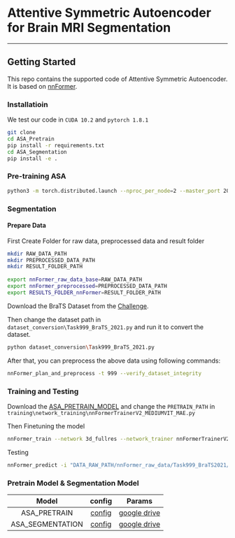 # Attentive Symmetric Autoencoder for Brain MRI Segmentation

---

## Getting Started
This repo contains the supported code of Attentive Symmetric Autoencoder. It is based on [nnFormer](https://github.com/282857341/nnFormer).
### Installatioin
We test our code in `CUDA 10.2` and `pytorch 1.8.1`

```bash
git clone 
cd ASA_Pretrain
pip install -r requirements.txt
cd ASA_Segmentation
pip install -e .
```



### Pre-training ASA
```bash
python3 -m torch.distributed.launch --nproc_per_node=2 --master_port 20003 tools/train.py --data_path DATA_PATH --output_dir OUTPUT_DIR
```

### Segmentation
#### Prepare Data
First Create Folder for raw data, preprocessed data and result folder

```bash
mkdir RAW_DATA_PATH
mkdir PREPROCESSED_DATA_PATH
mkdir RESULT_FOLDER_PATH
 
export nnFormer_raw_data_base=RAW_DATA_PATH
export nnFormer_preprocessed=PREPROCESSED_DATA_PATH
export RESULTS_FOLDER_nnFormer=RESULT_FOLDER_PATH
```

Download the BraTS Dataset from the [Challenge](http://braintumorsegmentation.org/).

Then change the dataset path in `dataset_conversion\Task999_BraTS_2021.py` and run it to convert the dataset. 

```bash
python dataset_conversion\Task999_BraTS_2021.py
```

After that, you can preprocess the above data using following commands:

```bash
nnFormer_plan_and_preprocess -t 999 --verify_dataset_integrity
```

### Training and Testing
Download the [ASA_PRETRAIN_MODEL](https://drive.google.com/file/d/1oX6HYhxyVmltutjAmhyzTUl5aT526CQy/view?usp=sharing) and change the `PRETRAIN_PATH` in `training\network_training\nnFormerTrainerV2_MEDIUMVIT_MAE.py`



Then Finetuning the model

```bash
nnFormer_train --network 3d_fullres --network_trainer nnFormerTrainerV2_MEDIUMVIT --task 999 --fold 0 --tag DEFAULT
```

Testing

```bash
nnFormer_predict -i "DATA_RAW_PATH/nnFormer_raw_data/Task999_BraTS2021/imagesTs/" -o "OUTPUT_PATH" -t 999 --tag "DEBUG" -tr nnFormerTrainerV2_MEDIUMVIT_MAE
```

### Pretrain Model & Segmentation Model
|   Model   |                            config                            |                            Params                            |
| :-------: | :----------------------------------------------------------: | :----------------------------------------------------------: |
| ASA_PRETRAIN  | [config](https://drive.google.com/file/d/1JTlocHD02UrqedwOFgdkdbySis3xUI0T/view?usp=sharing) | [google drive](https://drive.google.com/file/d/1oX6HYhxyVmltutjAmhyzTUl5aT526CQy/view?usp=sharing) |
| ASA_SEGMENTATION | [config](https://drive.google.com/file/d/133aL_-jpNndLHKvgmC9hwskuvMzz9RXX/view?usp=sharing) | [google drive](https://drive.google.com/file/d/1xsIn5gauJNBf38BhQBV2Kvd8fJCzpGG7/view?usp=sharing) |
